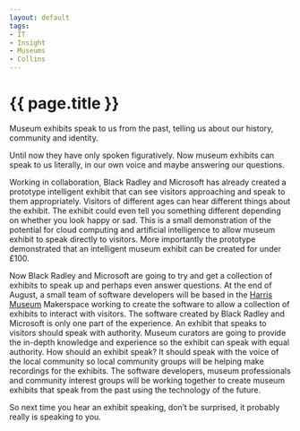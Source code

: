 ```yaml
---
layout: default
tags:
- IT
- Insight
- Museums
- Collins
---
```

# {{ page.title }}

Museum exhibits speak to us from the past, telling us about our history, community and identity.

Until now they have only spoken figuratively.  Now museum exhibits can speak to us literally, in our own voice and maybe answering our questions.

Working in collaboration, Black Radley and Microsoft has already created a prototype intelligent exhibit that can see visitors approaching and speak to them appropriately.  Visitors of different ages can hear different things about the exhibit.  The exhibit could even tell you something different depending on whether you look happy or sad.  This is a small demonstration of the potential for cloud computing and artificial intelligence to allow museum exhibit to speak directly to visitors.  More importantly the prototype demonstrated that an intelligent museum exhibit can be created for under £100. 

Now Black Radley and Microsoft are going to try and get a collection of exhibits to speak up and perhaps even answer questions.  At the end of August, a small team of software developers will be based in the [Harris Museum](https://github.com/blackradley/heathmynd) Makerspace working to create the software to allow a collection of exhibits to interact with visitors.  The software created by Black Radley and Microsoft is only one part of the experience.  An exhibit that speaks to visitors should speak with authority.  Museum curators are going to provide the in-depth knowledge and experience so the exhibit can speak with equal authority.  How should an exhibit speak?  It should speak with the voice of the local community so local community groups will be helping make recordings for the exhibits.  The software developers, museum professionals and community interest groups will be working together to create museum exhibits that speak from the past using the technology of the future.

So next time you hear an exhibit speaking, don’t be surprised, it probably really is speaking to you.
